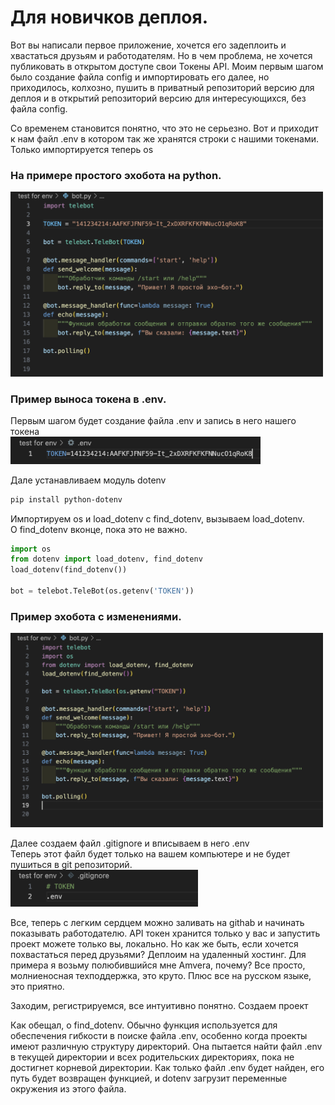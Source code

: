 # Для новичков деплоя.

Вот вы написали первое приложение, хочется его задеплоить и хвастаться друзьям и работодателям.
Но в чем проблема, не хочется публиковать в открытом доступе свои Токены API. Моим первым шагом было создание файла config и импортировать его далее, но приходилось, колхозно, пушить в приватный репозиторий версию для деплоя и в открытий репозиторий версию для интересующихся, без файла config. 

Со временем становится понятно, что это не серьезно. Вот и приходит к нам файл .env в котором так же хранятся строки с нашими токенами. Только импортируется теперь os

### На примере простого эхобота на python.
<img src="./img/1.png" alt="простой эхобот" width="500"/>


### Пример выноса токена в .env.
Первым шагом будет создание файла .env и запись в него нашего токена \
<img src="./img/2.png" alt=".env" width="400"/>

Дале устанавливаем модуль dotenv 
```bash 
pip install python-dotenv
```

Импортируем os и load_dotenv c find_dotenv, вызываем load_dotenv.\
О find_dotenv вконце, пока это не важно.
```py
import os
from dotenv import load_dotenv, find_dotenv
load_dotenv(find_dotenv())

bot = telebot.TeleBot(os.getenv('TOKEN'))
```

### Пример эхобота с изменениями.
<img src="./img/3.png" alt="import" width="500"/>


Далее создаем файл .gitignore и вписываем в него .env \
Теперь этот файл будет только на вашем компьютере и не будет пушиться в git репозиторий.\
<img src="./img/4.png" alt="gitignore" width="300"/>

Все, теперь с легким сердцем можно заливать на githab и начинать показывать работодателю. API токен хранится только у вас и запустить проект можете только вы, локально.
Но как же быть, если хочется похвастаться перед друзьями? Деплоим на удаленный хостинг.
Для примера я возьму полюбившийся мне Amvera, почему? Все просто, молниеносная техподдержка, это круто. Плюс все на русском языке, это приятно.

Заходим, регистрируемся, все интуитивно понятно. Создаем проект






Как обещал, о find_dotenv. Обычно функция используется для обеспечения гибкости в поиске файла .env, особенно когда проекты имеют различную структуру директорий. Она пытается найти файл .env в текущей директории и всех родительских директориях, пока не достигнет корневой директории. Как только файл .env будет найден, его путь будет возвращен функцией, и dotenv загрузит переменные окружения из этого файла.